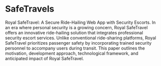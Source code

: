 # SafeTravels
Royal SafeTravel: A Secure Ride-Hailing Web App with Security Escorts.
In an era where personal security is a growing concern, Royal SafeTravel offers an innovative ride-hailing solution that integrates professional security escort services. 
Unlike conventional ride-sharing platforms, Royal SafeTravel prioritizes passenger safety by incorporating trained security personnel to accompany users during transit. This paper outlines the motivation, development approach, technological framework, and anticipated impact of Royal SafeTravel.
